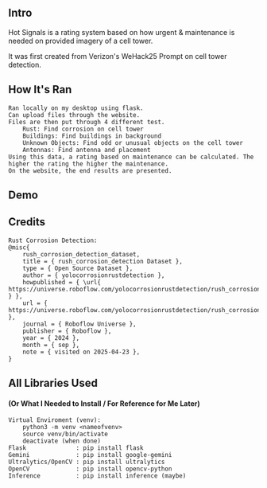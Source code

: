 ## Intro
Hot Signals is a rating system based on how urgent & maintenance is needed on provided imagery of a cell tower.

It was first created from Verizon's WeHack25 Prompt on cell tower detection. 

## How It's Ran
    Ran locally on my desktop using flask.
    Can upload files through the website.
    Files are then put through 4 different test.
        Rust: Find corrosion on cell tower
        Buildings: Find buildings in background
        Unknown Objects: Find odd or unusual objects on the cell tower
        Antennas: Find antenna and placement
    Using this data, a rating based on maintenance can be calculated. The higher the rating the higher the maintenance.
    On the website, the end results are presented.

## Demo


## Credits

    Rust Corrosion Detection: 
    @misc{
        rush_corrosion_detection_dataset,
        title = { rush_corrosion_detection Dataset },
        type = { Open Source Dataset },
        author = { yolocorrosionrustdetection },
        howpublished = { \url{ https://universe.roboflow.com/yolocorrosionrustdetection/rush_corrosion_detection } },
        url = { https://universe.roboflow.com/yolocorrosionrustdetection/rush_corrosion_detection },
        journal = { Roboflow Universe },
        publisher = { Roboflow },
        year = { 2024 },
        month = { sep },
        note = { visited on 2025-04-23 },
    }

## All Libraries Used 
#### (Or What I Needed to Install / For Reference for Me Later)

    Virtual Enviroment (venv):
        python3 -m venv <nameofvenv>
        source venv/bin/activate
        deactivate (when done)
    Flask              : pip install flask
    Gemini             : pip install google-gemini
    Ultralytics/OpenCV : pip install ultralytics 
    OpenCV             : pip install opencv-python
    Inference          : pip install inference (maybe)